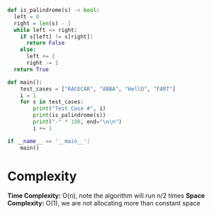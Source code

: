 ```python
def is_palindrome(s) -> bool:
  left = 0
  right = len(s) - 1
  while left <= right:
    if s[left] != s[right]:
      return False
    else:
      left += 1
      right -= 1
  return True

def main():
    test_cases = ["RACECAR", "ABBA", "HellO", "FART"]
    i = 1
    for s in test_cases:
        print("Test Case #", i)
        print(is_palindrome(s))
        print("-" * 100, end="\n\n")
        i += 1

if __name__ == '__main__':
    main()
```

# Complexity

**Time Complexity:** O(n), note the algorithm will run n/2 times
**Space Complexity:** O(1), we are not allocating more than constant space